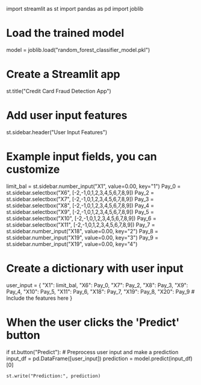 import streamlit as st
import pandas as pd
import joblib

# Load the trained model
model = joblib.load("random_forest_classifier_model.pkl")

# Create a Streamlit app
st.title("Credit Card Fraud Detection App")


# Add user input features
st.sidebar.header("User Input Features")

# Example input fields, you can customize
limit_bal = st.sidebar.number_input("X1", value=0.00, key="1")
Pay_0 = st.sidebar.selectbox("X6", [-2,-1,0,1,2,3,4,5,6,7,8,9])
Pay_2 = st.sidebar.selectbox("X7", [-2,-1,0,1,2,3,4,5,6,7,8,9])
Pay_3 = st.sidebar.selectbox("X8", [-2,-1,0,1,2,3,4,5,6,7,8,9])
Pay_4 = st.sidebar.selectbox("X9", [-2,-1,0,1,2,3,4,5,6,7,8,9])
Pay_5 = st.sidebar.selectbox("X10", [-2,-1,0,1,2,3,4,5,6,7,8,9])
Pay_6 = st.sidebar.selectbox("X11", [-2,-1,0,1,2,3,4,5,6,7,8,9])
Pay_7 = st.sidebar.number_input("X18", value=0.00, key="2")
Pay_8 = st.sidebar.number_input("X19", value=0.00, key="3")
Pay_9 = st.sidebar.number_input("X19", value=0.00, key="4")


# Create a dictionary with user input
user_input = {
    "X1": limit_bal,
    "X6": Pay_0,
    "X7": Pay_2,
    "X8": Pay_3,
    "X9": Pay_4,
    "X10": Pay_5,
    "X11": Pay_6,
    "X18": Pay_7,
    "X19": Pay_8,
    "X20": Pay_9
    # Include the features here
}

# When the user clicks the 'Predict' button
if st.button("Predict"):
    # Preprocess user input and make a prediction
    input_df = pd.DataFrame([user_input])
    prediction = model.predict(input_df)[0]

    st.write("Prediction:", prediction)
